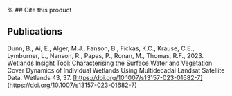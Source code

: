 % ## Cite this product

## Publications

Dunn, B., Ai, E., Alger, M.J., Fanson, B., Fickas, K.C., Krause, C.E., Lymburner, L., Nanson, R., Papas, P., Ronan, M., Thomas, R.F., 2023. Wetlands Insight Tool: Characterising the Surface Water and Vegetation Cover Dynamics of Individual Wetlands Using Multidecadal Landsat Satellite Data. Wetlands 43, 37. [https://doi.org/10.1007/s13157-023-01682-7](https://doi.org/10.1007/s13157-023-01682-7)

